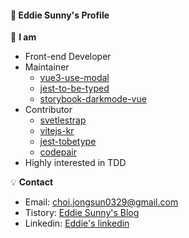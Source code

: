 #### :rainbow: Eddie Sunny's Profile

:eyes: **I am**
- Front-end Developer
- Maintainer
    - [vue3-use-modal](https://github.com/eddie0329/vue3-use-modal)
    - [jest-to-be-typed](https://github.com/eddie0329/jest-to-be-typed)
    - [storybook-darkmode-vue](https://github.com/eddie0329/storybook-darkmode-vue)
- Contributor
    - [svetlestrap](https://github.com/bestguy/sveltestrap)
    - [vitejs-kr](https://github.com/vitejs-kr/vitejs-kr.github.io)
    - [jest-tobetype](https://github.com/abritinthebay/jest-tobetype)
    - [codepair](https://github.com/yorkie-team/codepair)
- Highly interested in TDD

:bulb: **Contact**
- Email: [choi.jongsun0329@gmail.com](https://mail.google.com/mail/u/0/?view=cm&fs=1&tf=1&source=mailto&to=choi.jongsun0329@gmail.com)
- Tistory: [Eddie Sunny's Blog](https://eddie-sunny.tistory.com/)
- Linkedin: [Eddie's linkedin](https://www.linkedin.com/in/%EC%A2%85%EC%84%A0-%EC%B5%9C-55051119b/)
